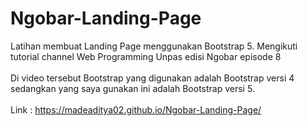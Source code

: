 # Ngobar-Landing-Page
Latihan membuat Landing Page menggunakan Bootstrap 5. Mengikuti tutorial channel Web Programming Unpas edisi Ngobar episode 8 <br> <br>
Di video tersebut Bootstrap yang digunakan adalah Bootstrap versi 4 sedangkan yang saya gunakan ini adalah Bootstrap versi 5. <br> <br>
Link : <a href="https://madeaditya02.github.io/Ngobar-Landing-Page/">https://madeaditya02.github.io/Ngobar-Landing-Page/</a>

